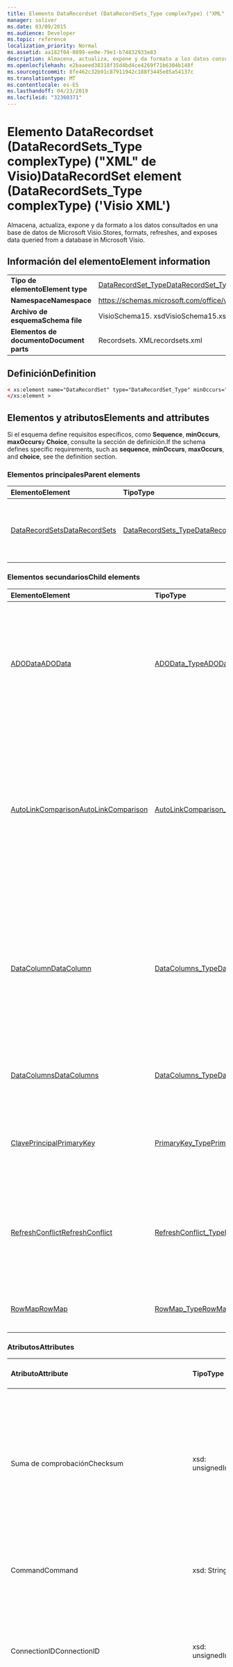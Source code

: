 ```yaml
---
title: Elemento DataRecordset (DataRecordSets_Type complexType) ("XML" de Visio)
manager: soliver
ms.date: 03/09/2015
ms.audience: Developer
ms.topic: reference
localization_priority: Normal
ms.assetid: aa182f04-0899-ee0e-79e1-b74832933e83
description: Almacena, actualiza, expone y da formato a los datos consultados en una base de datos de Microsoft Visio.
ms.openlocfilehash: e2baaeed38318f35d4bd4ce4269f71b6304b148f
ms.sourcegitcommit: 8fe462c32b91c87911942c188f3445e85a54137c
ms.translationtype: MT
ms.contentlocale: es-ES
ms.lasthandoff: 04/23/2019
ms.locfileid: "32360371"
---
```

# <a name="datarecordset-element-datarecordsetstype-complextype-visio-xml"></a><span data-ttu-id="482c3-103">Elemento DataRecordset (DataRecordSets_Type complexType) ("XML" de Visio)</span><span class="sxs-lookup"><span data-stu-id="482c3-103">DataRecordSet element (DataRecordSets_Type complexType) ('Visio XML')</span></span>

<span data-ttu-id="482c3-104">Almacena, actualiza, expone y da formato a los datos consultados en una base de datos de Microsoft Visio.</span><span class="sxs-lookup"><span data-stu-id="482c3-104">Stores, formats, refreshes, and exposes data queried from a database in Microsoft Visio.</span></span>
  
## <a name="element-information"></a><span data-ttu-id="482c3-105">Información del elemento</span><span class="sxs-lookup"><span data-stu-id="482c3-105">Element information</span></span>

|||
|:-----|:-----|
|<span data-ttu-id="482c3-106">**Tipo de elemento**</span><span class="sxs-lookup"><span data-stu-id="482c3-106">**Element type**</span></span> <br/> |[<span data-ttu-id="482c3-107">DataRecordSet_Type</span><span class="sxs-lookup"><span data-stu-id="482c3-107">DataRecordSet_Type</span></span>](datarecordset_type-complextypevisio-xml.md) <br/> |
|<span data-ttu-id="482c3-108">**Namespace**</span><span class="sxs-lookup"><span data-stu-id="482c3-108">**Namespace**</span></span> <br/> |https://schemas.microsoft.com/office/visio/2012/main  <br/> |
|<span data-ttu-id="482c3-109">**Archivo de esquema**</span><span class="sxs-lookup"><span data-stu-id="482c3-109">**Schema file**</span></span> <br/> |<span data-ttu-id="482c3-110">VisioSchema15. xsd</span><span class="sxs-lookup"><span data-stu-id="482c3-110">VisioSchema15.xsd</span></span>  <br/> |
|<span data-ttu-id="482c3-111">**Elementos de documento**</span><span class="sxs-lookup"><span data-stu-id="482c3-111">**Document parts**</span></span> <br/> |<span data-ttu-id="482c3-112">Recordsets. XML</span><span class="sxs-lookup"><span data-stu-id="482c3-112">recordsets.xml</span></span>  <br/> |
   
## <a name="definition"></a><span data-ttu-id="482c3-113">Definición</span><span class="sxs-lookup"><span data-stu-id="482c3-113">Definition</span></span>

```XML
< xs:element name="DataRecordSet" type="DataRecordSet_Type" minOccurs="0" maxOccurs="unbounded" >
</xs:element >
```

## <a name="elements-and-attributes"></a><span data-ttu-id="482c3-114">Elementos y atributos</span><span class="sxs-lookup"><span data-stu-id="482c3-114">Elements and attributes</span></span>

<span data-ttu-id="482c3-115">Si el esquema define requisitos específicos, como **Sequence**, **minOccurs**, **maxOccurs**y **Choice**, consulte la sección de definición.</span><span class="sxs-lookup"><span data-stu-id="482c3-115">If the schema defines specific requirements, such as **sequence**, **minOccurs**, **maxOccurs**, and **choice**, see the definition section.</span></span> 
  
### <a name="parent-elements"></a><span data-ttu-id="482c3-116">Elementos principales</span><span class="sxs-lookup"><span data-stu-id="482c3-116">Parent elements</span></span>

|<span data-ttu-id="482c3-117">**Elemento**</span><span class="sxs-lookup"><span data-stu-id="482c3-117">**Element**</span></span>|<span data-ttu-id="482c3-118">**Tipo**</span><span class="sxs-lookup"><span data-stu-id="482c3-118">**Type**</span></span>|<span data-ttu-id="482c3-119">**Descripción**</span><span class="sxs-lookup"><span data-stu-id="482c3-119">**Description**</span></span>|
|:-----|:-----|:-----|
|[<span data-ttu-id="482c3-120">DataRecordSets</span><span class="sxs-lookup"><span data-stu-id="482c3-120">DataRecordSets</span></span>](datarecordsets-elementvisio-xml.md) <br/> |[<span data-ttu-id="482c3-121">DataRecordSets_Type</span><span class="sxs-lookup"><span data-stu-id="482c3-121">DataRecordSets_Type</span></span>](datarecordsets_type-complextypevisio-xml.md) <br/> |<span data-ttu-id="482c3-122">Contiene todos los elementos **DataRecordset** del documento.</span><span class="sxs-lookup"><span data-stu-id="482c3-122">Contains all the **DataRecordset** elements in the document.</span></span>  <br/> |
   
### <a name="child-elements"></a><span data-ttu-id="482c3-123">Elementos secundarios</span><span class="sxs-lookup"><span data-stu-id="482c3-123">Child elements</span></span>

|<span data-ttu-id="482c3-124">**Elemento**</span><span class="sxs-lookup"><span data-stu-id="482c3-124">**Element**</span></span>|<span data-ttu-id="482c3-125">**Tipo**</span><span class="sxs-lookup"><span data-stu-id="482c3-125">**Type**</span></span>|<span data-ttu-id="482c3-126">**Descripción**</span><span class="sxs-lookup"><span data-stu-id="482c3-126">**Description**</span></span>|
|:-----|:-----|:-----|
|[<span data-ttu-id="482c3-127">ADOData</span><span class="sxs-lookup"><span data-stu-id="482c3-127">ADOData</span></span>](autolinkcomparison-element-datarecordset_type-complextypevisio-xml.md) <br/> |[<span data-ttu-id="482c3-128">ADOData_Type</span><span class="sxs-lookup"><span data-stu-id="482c3-128">ADOData_Type</span></span>](autolinkcomparison_type-complextypevisio-xml.md) <br/> |<span data-ttu-id="482c3-129">Contiene XML que se ajusta al esquema XML clásico de ADO para un objeto Recordset de ADO y que describe los datos del conjunto de registros de datos.</span><span class="sxs-lookup"><span data-stu-id="482c3-129">Contains XML that conforms to the ADO classic XML schema for an ADO recordset and that describes the data in the data recordset.</span></span>  <br/> |
|[<span data-ttu-id="482c3-130">AutoLinkComparison</span><span class="sxs-lookup"><span data-stu-id="482c3-130">AutoLinkComparison</span></span>](autolinkcomparison-element-datarecordset_type-complextypevisio-xml.md) <br/> |[<span data-ttu-id="482c3-131">AutoLinkComparison_Type</span><span class="sxs-lookup"><span data-stu-id="482c3-131">AutoLinkComparison_Type</span></span>](autolinkcomparison_type-complextypevisio-xml.md) <br/> |<span data-ttu-id="482c3-132">Define una regla que compara una columna del elemento **DataRecordset** principal con un elemento de datos de formas de la última acción de vinculación automática correcta realizada en la interfaz de usuario.</span><span class="sxs-lookup"><span data-stu-id="482c3-132">Defines a rule that compares a column in the parent **DataRecordset** element with a shape data item from the last successful automatic linking action performed in the user interface.</span></span>  <br/> |
|[<span data-ttu-id="482c3-133">DataColumn</span><span class="sxs-lookup"><span data-stu-id="482c3-133">DataColumn</span></span>](datacolumns-element-datarecordset_type-complextypevisio-xml.md) <br/> |[<span data-ttu-id="482c3-134">DataColumns_Type</span><span class="sxs-lookup"><span data-stu-id="482c3-134">DataColumns_Type</span></span>](datacolumns_type-complextypevisio-xml.md) <br/> |<span data-ttu-id="482c3-135">Define cómo aparece una columna de datos en la ventana **datos externos** de la interfaz de usuario de Visio y califica los datos de la columna mediante la definición de su formato y tipo de datos.</span><span class="sxs-lookup"><span data-stu-id="482c3-135">Defines how a data column appears in the **External Data** window in the Visio user interface and qualifies the data in the column by defining its data type and formatting.</span></span>  <br/> |
|[<span data-ttu-id="482c3-136">DataColumns</span><span class="sxs-lookup"><span data-stu-id="482c3-136">DataColumns</span></span>](datacolumns-element-datarecordset_type-complextypevisio-xml.md) <br/> |[<span data-ttu-id="482c3-137">DataColumns_Type</span><span class="sxs-lookup"><span data-stu-id="482c3-137">DataColumns_Type</span></span>](datacolumns_type-complextypevisio-xml.md) <br/> |<span data-ttu-id="482c3-138">Contiene todos los elementos **DataColumn** de un conjunto de registros de datos.</span><span class="sxs-lookup"><span data-stu-id="482c3-138">Contains all the **DataColumn** elements in a data recordset.</span></span>  <br/> |
|[<span data-ttu-id="482c3-139">ClavePrincipal</span><span class="sxs-lookup"><span data-stu-id="482c3-139">PrimaryKey</span></span>](primarykey-element-datarecordset_type-complextypevisio-xml.md) <br/> |[<span data-ttu-id="482c3-140">PrimaryKey_Type</span><span class="sxs-lookup"><span data-stu-id="482c3-140">PrimaryKey_Type</span></span>](primarykey_type-complextypevisio-xml.md) <br/> |<span data-ttu-id="482c3-141">Identifica una o más columnas de clave principal del conjunto de registros de datos.</span><span class="sxs-lookup"><span data-stu-id="482c3-141">Identifies one or more primary-key columns in the data recordset.</span></span>  <br/> |
|[<span data-ttu-id="482c3-142">RefreshConflict</span><span class="sxs-lookup"><span data-stu-id="482c3-142">RefreshConflict</span></span>](refreshconflict-element-datarecordset_type-complextypevisio-xml.md) <br/> |[<span data-ttu-id="482c3-143">RefreshConflict_Type</span><span class="sxs-lookup"><span data-stu-id="482c3-143">RefreshConflict_Type</span></span>](refreshconflict_type-complextypevisio-xml.md) <br/> |<span data-ttu-id="482c3-144">Indica una fila del conjunto de registros de datos vinculada a una forma que está en conflicto después de actualizar el conjunto de registros de datos.</span><span class="sxs-lookup"><span data-stu-id="482c3-144">Indicates a row in the data recordset linked to a shape that is in conflict after the data recordset is refreshed.</span></span>  <br/> |
|[<span data-ttu-id="482c3-145">RowMap</span><span class="sxs-lookup"><span data-stu-id="482c3-145">RowMap</span></span>](rowmap-element-datarecordset_type-complextypevisio-xml.md) <br/> |[<span data-ttu-id="482c3-146">RowMap_Type</span><span class="sxs-lookup"><span data-stu-id="482c3-146">RowMap_Type</span></span>](rowmap_type-complextypevisio-xml.md) <br/> |<span data-ttu-id="482c3-147">Asigna una fila de un conjunto de registros de datos a una forma.</span><span class="sxs-lookup"><span data-stu-id="482c3-147">Maps a data-recordset row to a shape.</span></span>  <br/> |
   
### <a name="attributes"></a><span data-ttu-id="482c3-148">Atributos</span><span class="sxs-lookup"><span data-stu-id="482c3-148">Attributes</span></span>

|<span data-ttu-id="482c3-149">**Atributo**</span><span class="sxs-lookup"><span data-stu-id="482c3-149">**Attribute**</span></span>|<span data-ttu-id="482c3-150">**Tipo**</span><span class="sxs-lookup"><span data-stu-id="482c3-150">**Type**</span></span>|<span data-ttu-id="482c3-151">**Obligatorio**</span><span class="sxs-lookup"><span data-stu-id="482c3-151">**Required**</span></span>|<span data-ttu-id="482c3-152">**Descripción**</span><span class="sxs-lookup"><span data-stu-id="482c3-152">**Description**</span></span>|<span data-ttu-id="482c3-153">**Posibles valores**</span><span class="sxs-lookup"><span data-stu-id="482c3-153">**Possible values**</span></span>|
|:-----|:-----|:-----|:-----|:-----|
|<span data-ttu-id="482c3-154">Suma de comprobación</span><span class="sxs-lookup"><span data-stu-id="482c3-154">Checksum</span></span>  <br/> |<span data-ttu-id="482c3-155">xsd: unsignedInt</span><span class="sxs-lookup"><span data-stu-id="482c3-155">xsd:unsignedInt</span></span>  <br/> |<span data-ttu-id="482c3-156">opcional</span><span class="sxs-lookup"><span data-stu-id="482c3-156">optional</span></span>  <br/> |<span data-ttu-id="482c3-157">Un valor de suma de comprobación, generado por Visio y basado en las propiedades del conjunto de registros de datos.</span><span class="sxs-lookup"><span data-stu-id="482c3-157">A checksum value, generated by Visio, and based on data-recordset properties.</span></span> <span data-ttu-id="482c3-158">Establezca este attirbute en 0; Visio recalcula este valor en tiempo de ejecución.</span><span class="sxs-lookup"><span data-stu-id="482c3-158">Set this attirbute to 0; Visio recalculates this value at runtime.</span></span>  <br/> |<span data-ttu-id="482c3-159">Valores del tipo xsd: unsignedInt.</span><span class="sxs-lookup"><span data-stu-id="482c3-159">Values of the xsd:unsignedInt type.</span></span>  <br/> |
|<span data-ttu-id="482c3-160">Command</span><span class="sxs-lookup"><span data-stu-id="482c3-160">Command</span></span>  <br/> |<span data-ttu-id="482c3-161">xsd: String</span><span class="sxs-lookup"><span data-stu-id="482c3-161">xsd:string</span></span>  <br/> |<span data-ttu-id="482c3-162">opcional</span><span class="sxs-lookup"><span data-stu-id="482c3-162">optional</span></span>  <br/> |<span data-ttu-id="482c3-163">La cadena de comando usada para consultar datos del origen de datos.</span><span class="sxs-lookup"><span data-stu-id="482c3-163">The command string used to query data from the data source.</span></span>  <br/> |<span data-ttu-id="482c3-164">Valores del tipo xsd: String.</span><span class="sxs-lookup"><span data-stu-id="482c3-164">Values of the xsd:string type.</span></span>  <br/> |
|<span data-ttu-id="482c3-165">ConnectionID</span><span class="sxs-lookup"><span data-stu-id="482c3-165">ConnectionID</span></span>  <br/> |<span data-ttu-id="482c3-166">xsd: unsignedInt</span><span class="sxs-lookup"><span data-stu-id="482c3-166">xsd:unsignedInt</span></span>  <br/> |<span data-ttu-id="482c3-167">opcional</span><span class="sxs-lookup"><span data-stu-id="482c3-167">optional</span></span>  <br/> |<span data-ttu-id="482c3-168">IDENTIFICADOR de conexión del objeto **DataConnection** asociado.</span><span class="sxs-lookup"><span data-stu-id="482c3-168">The connection ID for the associated **DataConnection** object.</span></span> <span data-ttu-id="482c3-169">No existe para orígenes de datos XML.</span><span class="sxs-lookup"><span data-stu-id="482c3-169">Does not exist for XML data sources.</span></span>  <br/> |<span data-ttu-id="482c3-170">Valores del tipo xsd: unsignedInt.</span><span class="sxs-lookup"><span data-stu-id="482c3-170">Values of the xsd:unsignedInt type.</span></span>  <br/> |
|<span data-ttu-id="482c3-171">ID</span><span class="sxs-lookup"><span data-stu-id="482c3-171">ID</span></span>  <br/> |<span data-ttu-id="482c3-172">xsd: unsignedInt</span><span class="sxs-lookup"><span data-stu-id="482c3-172">xsd:unsignedInt</span></span>  <br/> |<span data-ttu-id="482c3-173">necesario</span><span class="sxs-lookup"><span data-stu-id="482c3-173">required</span></span>  <br/> |<span data-ttu-id="482c3-174">IDENTIFICADOR del conjunto de registros de datos, único dentro del documento.</span><span class="sxs-lookup"><span data-stu-id="482c3-174">The data recordset ID, unique within the document.</span></span>  <br/> |<span data-ttu-id="482c3-175">Valores del tipo xsd: unsignedInt.</span><span class="sxs-lookup"><span data-stu-id="482c3-175">Values of the xsd:unsignedInt type.</span></span>  <br/> |
|<span data-ttu-id="482c3-176">Nombre</span><span class="sxs-lookup"><span data-stu-id="482c3-176">Name</span></span>  <br/> |<span data-ttu-id="482c3-177">xsd: String</span><span class="sxs-lookup"><span data-stu-id="482c3-177">xsd:string</span></span>  <br/> |<span data-ttu-id="482c3-178">opcional</span><span class="sxs-lookup"><span data-stu-id="482c3-178">optional</span></span>  <br/> |<span data-ttu-id="482c3-179">El nombre de la presentación (o "descriptiva") del conjunto de registros de datos.</span><span class="sxs-lookup"><span data-stu-id="482c3-179">The display (or "friendly") name of the data recordset.</span></span>  <br/> |<span data-ttu-id="482c3-180">Valores del tipo xsd: String.</span><span class="sxs-lookup"><span data-stu-id="482c3-180">Values of the xsd:string type.</span></span>  <br/> |
|<span data-ttu-id="482c3-181">NextRowID</span><span class="sxs-lookup"><span data-stu-id="482c3-181">NextRowID</span></span>  <br/> |<span data-ttu-id="482c3-182">xsd: unsignedInt</span><span class="sxs-lookup"><span data-stu-id="482c3-182">xsd:unsignedInt</span></span>  <br/> |<span data-ttu-id="482c3-183">opcional</span><span class="sxs-lookup"><span data-stu-id="482c3-183">optional</span></span>  <br/> |<span data-ttu-id="482c3-184">Siguiente identificador de fila de Visio disponible.</span><span class="sxs-lookup"><span data-stu-id="482c3-184">The next available Visio row ID.</span></span>  <br/> |<span data-ttu-id="482c3-185">Valores del tipo xsd: unsignedInt.</span><span class="sxs-lookup"><span data-stu-id="482c3-185">Values of the xsd:unsignedInt type.</span></span>  <br/> |
|<span data-ttu-id="482c3-186">Opciones</span><span class="sxs-lookup"><span data-stu-id="482c3-186">Options</span></span>  <br/> |<span data-ttu-id="482c3-187">xsd: unsignedInt</span><span class="sxs-lookup"><span data-stu-id="482c3-187">xsd:unsignedInt</span></span>  <br/> |<span data-ttu-id="482c3-188">opcional</span><span class="sxs-lookup"><span data-stu-id="482c3-188">optional</span></span>  <br/> |<span data-ttu-id="482c3-189">Opciones para aplicar al conjunto de registros de datos.</span><span class="sxs-lookup"><span data-stu-id="482c3-189">Options to apply to the data recordset.</span></span> <span data-ttu-id="482c3-190">Los valores posibles pueden ser cualquier combinación de uno o más de los que se muestran en la tabla siguiente.</span><span class="sxs-lookup"><span data-stu-id="482c3-190">Possible values can be any combination of one or more of those shown in the following table.</span></span>  <br/> |<span data-ttu-id="482c3-191">Valores del tipo xsd: unsignedInt.</span><span class="sxs-lookup"><span data-stu-id="482c3-191">Values of the xsd:unsignedInt type.</span></span>  <br/> |
|<span data-ttu-id="482c3-192">RefreshInterval</span><span class="sxs-lookup"><span data-stu-id="482c3-192">RefreshInterval</span></span>  <br/> |<span data-ttu-id="482c3-193">xsd: unsignedInt</span><span class="sxs-lookup"><span data-stu-id="482c3-193">xsd:unsignedInt</span></span>  <br/> |<span data-ttu-id="482c3-194">opcional</span><span class="sxs-lookup"><span data-stu-id="482c3-194">optional</span></span>  <br/> |<span data-ttu-id="482c3-195">Frecuencia (en minutos) que Visio actualiza automáticamente el conjunto de registros de datos.</span><span class="sxs-lookup"><span data-stu-id="482c3-195">How often (in minutes) Visio refreshes the data recordset automatically.</span></span> <span data-ttu-id="482c3-196">Este valor debe ser 1 o mayor.</span><span class="sxs-lookup"><span data-stu-id="482c3-196">This value must be 1 or larger.</span></span>  <br/> |<span data-ttu-id="482c3-197">Valores del tipo xsd: unsignedInt.</span><span class="sxs-lookup"><span data-stu-id="482c3-197">Values of the xsd:unsignedInt type.</span></span>  <br/> |
|<span data-ttu-id="482c3-198">RefreshNoReconciliationUI</span><span class="sxs-lookup"><span data-stu-id="482c3-198">RefreshNoReconciliationUI</span></span>  <br/> |<span data-ttu-id="482c3-199">xsd: Boolean</span><span class="sxs-lookup"><span data-stu-id="482c3-199">xsd:boolean</span></span>  <br/> |<span data-ttu-id="482c3-200">opcional</span><span class="sxs-lookup"><span data-stu-id="482c3-200">optional</span></span>  <br/> |<span data-ttu-id="482c3-201">Si la interfaz de usuario de conciliación de datos debe estar deshabilitada.</span><span class="sxs-lookup"><span data-stu-id="482c3-201">Whether the data-reconciliation user interface should be disabled.</span></span> <span data-ttu-id="482c3-202">True (1) para deshabilitar la interfaz de usuario (UI).</span><span class="sxs-lookup"><span data-stu-id="482c3-202">True (1) to disable the user interface (UI).</span></span> <span data-ttu-id="482c3-203">False (0) para habilitar la interfaz de usuario.</span><span class="sxs-lookup"><span data-stu-id="482c3-203">False (0) to enable the UI.</span></span>  <br/> |<span data-ttu-id="482c3-204">Valores del tipo xsd: Boolean.</span><span class="sxs-lookup"><span data-stu-id="482c3-204">Values of the xsd:boolean type.</span></span>  <br/> |
|<span data-ttu-id="482c3-205">RefreshOverwriteAll</span><span class="sxs-lookup"><span data-stu-id="482c3-205">RefreshOverwriteAll</span></span>  <br/> |<span data-ttu-id="482c3-206">xsd: Boolean</span><span class="sxs-lookup"><span data-stu-id="482c3-206">xsd:boolean</span></span>  <br/> |<span data-ttu-id="482c3-207">opcional</span><span class="sxs-lookup"><span data-stu-id="482c3-207">optional</span></span>  <br/> |<span data-ttu-id="482c3-208">Si se van a sobrescribir los cambios del usuario en los elementos de datos de formas de las formas vinculadas a los datos al actualizar el conjunto de registros de datos.</span><span class="sxs-lookup"><span data-stu-id="482c3-208">Whether to overwrite user changes to shape data items in shapes linked to data when the data recordset is refreshed.</span></span>  <br/> |<span data-ttu-id="482c3-209">Valores del tipo xsd: Boolean.</span><span class="sxs-lookup"><span data-stu-id="482c3-209">Values of the xsd:boolean type.</span></span>  <br/> |
|<span data-ttu-id="482c3-210">ReplaceLinks</span><span class="sxs-lookup"><span data-stu-id="482c3-210">ReplaceLinks</span></span>  <br/> |<span data-ttu-id="482c3-211">xsd: unsignedInt</span><span class="sxs-lookup"><span data-stu-id="482c3-211">xsd:unsignedInt</span></span>  <br/> |<span data-ttu-id="482c3-212">opcional</span><span class="sxs-lookup"><span data-stu-id="482c3-212">optional</span></span>  <br/> |<span data-ttu-id="482c3-213">Define cómo se tratan los vínculos de datos de formas cuando se copian o cortan formas.</span><span class="sxs-lookup"><span data-stu-id="482c3-213">Defines how shape-data links are treated when shapes are copied or cut.</span></span> <span data-ttu-id="482c3-214">1 para reemplazar los vínculos existentes en la forma de destino.</span><span class="sxs-lookup"><span data-stu-id="482c3-214">1 to replace existing links in the target shape.</span></span> <span data-ttu-id="482c3-215">0 para mantener los vínculos existentes en la forma de destino.</span><span class="sxs-lookup"><span data-stu-id="482c3-215">0 to maintain existing links in the target shape.</span></span>  <br/> |<span data-ttu-id="482c3-216">Valores del tipo xsd: unsignedInt.</span><span class="sxs-lookup"><span data-stu-id="482c3-216">Values of the xsd:unsignedInt type.</span></span>  <br/> |
|<span data-ttu-id="482c3-217">RowOrder</span><span class="sxs-lookup"><span data-stu-id="482c3-217">RowOrder</span></span>  <br/> |<span data-ttu-id="482c3-218">xsd: Boolean</span><span class="sxs-lookup"><span data-stu-id="482c3-218">xsd:boolean</span></span>  <br/> |<span data-ttu-id="482c3-219">opcional</span><span class="sxs-lookup"><span data-stu-id="482c3-219">optional</span></span>  <br/> |<span data-ttu-id="482c3-220">Si se va a utilizar el orden de las filas del conjunto de registros de datos como clave principal.</span><span class="sxs-lookup"><span data-stu-id="482c3-220">Whether to use the order of the rows in the data recordset as the primary key.</span></span> <span data-ttu-id="482c3-221">True (1) si los identificadores de fila se determinan por orden de fila.</span><span class="sxs-lookup"><span data-stu-id="482c3-221">True (1) if row IDs are determined by row order.</span></span> <span data-ttu-id="482c3-222">False (0) si los identificadores de fila se determinan por los valores de la columna o columnas de clave principal del conjunto de registros de datos.</span><span class="sxs-lookup"><span data-stu-id="482c3-222">False (0) if row IDs are determined by values in the primary key column(s) of the data recordset.</span></span>  <br/> |<span data-ttu-id="482c3-223">Valores del tipo xsd: Boolean.</span><span class="sxs-lookup"><span data-stu-id="482c3-223">Values of the xsd:boolean type.</span></span>  <br/> |
|<span data-ttu-id="482c3-224">TimeRefreshed</span><span class="sxs-lookup"><span data-stu-id="482c3-224">TimeRefreshed</span></span>  <br/> |<span data-ttu-id="482c3-225">xsd: dateTime</span><span class="sxs-lookup"><span data-stu-id="482c3-225">xsd:dateTime</span></span>  <br/> |<span data-ttu-id="482c3-226">opcional</span><span class="sxs-lookup"><span data-stu-id="482c3-226">optional</span></span>  <br/> |<span data-ttu-id="482c3-227">Fecha y hora en que se actualizó el conjunto de registros de datos por última vez.</span><span class="sxs-lookup"><span data-stu-id="482c3-227">The date and time the data recordset was last refreshed.</span></span>  <br/> |<span data-ttu-id="482c3-228">Valores del tipo xsd: dateTime.</span><span class="sxs-lookup"><span data-stu-id="482c3-228">Values of the xsd:dateTime type.</span></span>  <br/> |
   


